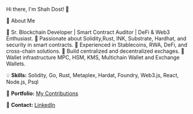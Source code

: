 Hi there, I'm Shah Dost! 👋



🚀 About Me

🔹 Sr. Blockchain Developer | Smart Contract Auditor | DeFi & Web3 Enthusiast.
🔹 Passionate about Solidity,Rust, INK, Substrate, Hardhat, and security in smart contracts.
🔹 Experienced in Stablecoins, RWA, DeFi, and cross-chain solutions.
🔹 Build centralized and decentralized exchages.
🔹 Wallet infrastructure MPC, HSM, KMS, Multichain Wallet and Exchange Wallets.

💡 **Skills:** Solidity, Go, Rust, Metaplex, Hardat, Foundry, Web3.js, React, Node.js, Psql  

🔗 **Portfolio:** [My Contributions](https://linktr.ee/Shah_Dost)

📩 **Contact:** [LinkedIn](https://www.linkedin.com/in/shahdostofficial/)  
